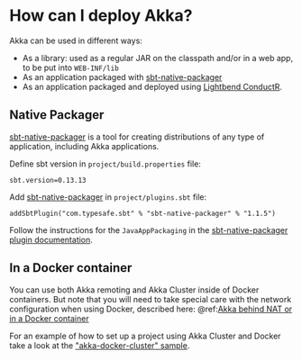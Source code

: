 # How can I deploy Akka?

Akka can be used in different ways:

 * As a library: used as a regular JAR on the classpath and/or in a web app, to
be put into `WEB-INF/lib`
 * As an application packaged with [sbt-native-packager](https://github.com/sbt/sbt-native-packager)
 * As an application packaged and deployed using [Lightbend ConductR](http://www.lightbend.com/products/conductr).

## Native Packager

[sbt-native-packager](https://github.com/sbt/sbt-native-packager) is a tool for creating
distributions of any type of application, including Akka applications.

Define sbt version in `project/build.properties` file:

```none
sbt.version=0.13.13
```

Add [sbt-native-packager](https://github.com/sbt/sbt-native-packager) in `project/plugins.sbt` file:

```none
addSbtPlugin("com.typesafe.sbt" % "sbt-native-packager" % "1.1.5")
```

Follow the instructions for the `JavaAppPackaging` in the [sbt-native-packager plugin documentation](http://sbt-native-packager.readthedocs.io/en/latest/archetypes/java_app/index.html).

## In a Docker container

You can use both Akka remoting and Akka Cluster inside of Docker containers. But note
that you will need to take special care with the network configuration when using Docker,
described here: @ref:[Akka behind NAT or in a Docker container](../../scala/remoting.md#remote-configuration-nat)

For an example of how to set up a project using Akka Cluster and Docker take a look at the
["akka-docker-cluster" sample](https://github.com/muuki88/activator-akka-docker).



